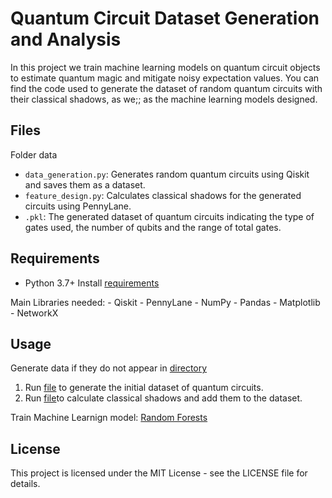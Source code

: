# Quantum Circuit Dataset Generation and Analysis

In this project we train machine learning models on quantum circuit objects to estimate quantum magic and mitigate noisy expectation values.
You can find the code used to generate the dataset of random quantum circuits with their classical shadows, as we;; as the machine learning models designed.

## Files
Folder data
- `data_generation.py`: Generates random quantum circuits using Qiskit and saves them as a dataset.
- `feature_design.py`: Calculates classical shadows for the generated circuits using PennyLane.
- `.pkl`: The generated dataset of quantum circuits indicating the type of gates used, the number of qubits and the range of total gates.


## Requirements

- Python 3.7+
Install [requirements](requirements.txt)

Main Libraries needed:
    - Qiskit
    - PennyLane
    - NumPy
    - Pandas
    - Matplotlib
    - NetworkX

## Usage

Generate data if they do not appear in [directory](data)
1. Run [file](data_generation.py) to generate the initial dataset of quantum circuits.
2. Run [file](feature.py)to calculate classical shadows and add them to the dataset.

Train Machine Learnign model:
[Random Forests](random_forest.py) 

## License

This project is licensed under the MIT License - see the LICENSE file for details.

